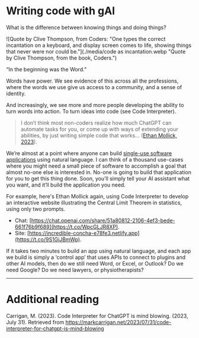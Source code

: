 # Writing code with gAI

What is the difference between knowing things and doing things?

![Quote by Clive Thompson, from Coders: "One types the correct incantation on a keyboard, and display screen comes to life, showing things that never were nor could be."](./media/code as incantation.webp "Quote by Clive Thompson, from the book, Coders.")

“In the beginning was the Word.”

Words have power. We see evidence of this across all the professions, where the words we use give us access to a community, and a sense of identity.

And increasingly, we see more and more people developing the ability to turn words into action. To turn ideas into code (see Code Interpreter).

> I don’t think most non-coders realize how much ChatGPT can automate tasks for you, or come up with ways of extending your abilities, by just writing simple code that works... ([Ethan Mollick, 2023](https://twitter.com/emollick/status/1695191857532170350)).

We’re almost at a point where anyone can build [single-use software applications](https://www.mrowe.co.za/blog/2023/04/weekly-digest-24-30-apr-2023/) using natural language. I can think of a thousand use-cases where you might need a small piece of software to accomplish a goal that almost no-one else is interested in. No-one is going to build that application for you to get this thing done. Soon, you’ll simply tell your AI assistant what you want, and it’ll build the application you need.

For example, here's Ethan Mollick again, using Code Interpreter to develop an interactive website illustrating the Central Limit Theorem in statistics, using only two prompts.

- Chat: [https://chat.openai.com/share/51a80812-2106-4ef3-bede-661f76b9f689](https://t.co/WpcGLJR8XP).
- Site: [https://incredible-concha-e78fe3.netlify.app](https://t.co/9S1GiJBmWp).

If it takes two minutes to build an app using natural language, and each app we build is simply a ‘control app’ that uses APIs to connect to plugins and other AI models, then do we still need Word, or Excel, or Outlook? Do we need Google? Do we need lawyers, or physiotherapists?

---

# Additional reading

Carrigan, M. (2023). Code Interpreter for ChatGPT is mind blowing. (2023, July 31). Retrieved from https://markcarrigan.net/2023/07/31/code-interpreter-for-chatgpt-is-mind-blowing